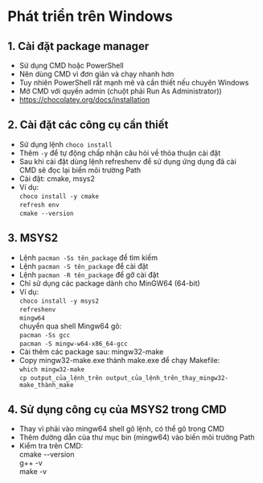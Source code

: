 # Phát triển trên Windows

## 1. Cài đặt package manager
- Sử dụng CMD hoặc PowerShell
- Nên dùng CMD vì đơn giản và chạy nhanh hơn
- Tuy nhiên PowerShell rất mạnh mẽ và cần thiết nếu chuyên Windows
- Mở CMD với quyền admin (chuột phải Run As Administrator))
- https://chocolatey.org/docs/installation

## 2. Cài đặt các công cụ cần thiết
- Sử dụng lệnh `choco install`
- Thêm `-y` để tự động chấp nhận câu hỏi về thỏa thuận cài đặt
- Sau khi cài đặt dùng lệnh refreshenv để sử dụng ứng dụng đã cài <br />
CMD sẽ đọc lại biến môi trường Path
- Cài đặt: cmake, msys2
- Ví dụ: <br />
`choco install -y cmake` <br />
`refresh env` <br />
`cmake --version`

## 3. MSYS2
- Lệnh `pacman -Ss tên_package` để tìm kiếm
- Lệnh `pacman -S tên_package` để cài đặt
- Lệnh `pacman -R tên_package` để gỡ cài đặt
- Chỉ sử dụng các package dành cho MinGW64 (64-bit)
- Ví dụ: <br />
`choco install -y msys2` <br />
`refreshenv` <br />
`mingw64` <br />
chuyển qua shell Mingw64 gõ: <br />
`pacman -Ss gcc` <br />
`pacman -S mingw-w64-x86_64-gcc`
- Cài thêm các package sau: mingw32-make
- Copy mingw32-make.exe thành make.exe để chạy Makefile: <br />
`which mingw32-make` <br />
`cp output_của_lệnh_trên output_của_lệnh_trên_thay_mingw32-make_thành_make`

## 4. Sử dụng công cụ của MSYS2 trong CMD
- Thay vì phải vào mingw64 shell gõ lệnh, có thể gõ trong CMD
- Thêm đường dẫn của thư mục bin (mingw64) vào biến môi trường Path
- Kiểm tra trên CMD: <br />
cmake --version <br />
g++ -v <br />
make -v

